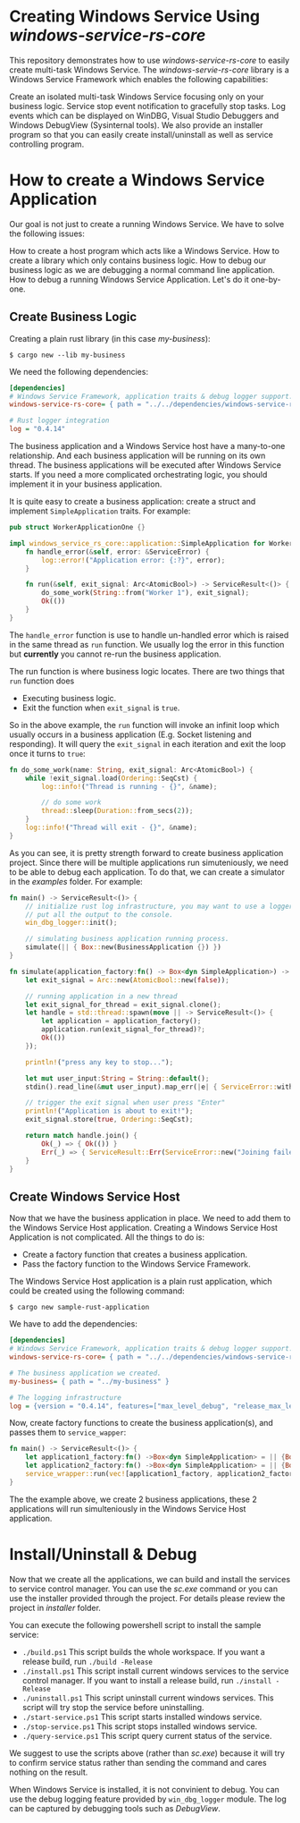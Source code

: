 # Creating Windows Service Using *windows-service-rs-core*

This repository demonstrates how to use *windows-service-rs-core* to easily create multi-task Windows Service. The *windows-servie-rs-core* library is a Windows Service Framework which enables the following capabilities:

Create an isolated multi-task Windows Service focusing only on your business logic.
Service stop event notification to gracefully stop tasks.
Log events which can be displayed on WinDBG, Visual Studio Debuggers and Windows DebugView (Sysinternal tools). 
We also provide an installer program so that you can easily create install/uninstall as well as service controlling program.

# How to create a Windows Service Application

Our goal is not just to create a running Windows Service. We have to solve the following issues:

How to create a host program which acts like a Windows Service.
How to create a library which only contains business logic.
How to debug our business logic as we are debugging a normal command line application.
How to debug a running Windows Service Application.
Let's do it one-by-one.

## Create Business Logic

Creating a plain rust library (in this case *my-business*):

```shell
$ cargo new --lib my-business
```

We need the following dependencies:

```ini
[dependencies]
# Windows Service Framework, application traits & debug logger support.
windows-service-rs-core= { path = "../../dependencies/windows-service-rs-core" }

# Rust logger integration
log = "0.4.14"
```

The business application and a Windows Service host have a many-to-one relationship. And each business application will be running on its own thread. The business applications will be executed after Windows Service starts. If you need a more complicated orchestrating logic, you should implement it in your business application.

It is quite easy to create a business application: create a struct and implement `SimpleApplication` traits. For example:

```rust
pub struct WorkerApplicationOne {}

impl windows_service_rs_core::application::SimpleApplication for WorkerApplicationOne {
    fn handle_error(&self, error: &ServiceError) {
        log::error!("Application error: {:?}", error);
    }

    fn run(&self, exit_signal: Arc<AtomicBool>) -> ServiceResult<()> {
        do_some_work(String::from("Worker 1"), exit_signal);
        Ok(())
    }
}
```

The `handle_error` function is use to handle un-handled error which is raised in the same thread as `run` function. We usually log the error in this function but **currently** you cannot re-run the business application.

The run function is where business logic locates. There are two things that `run` function does

* Executing business logic.
* Exit the function when `exit_signal` is `true`.

So in the above example, the `run` function will invoke an infinit loop which usually occurs in a business application (E.g. Socket listening and responding). It will query the `exit_signal` in each iteration and exit the loop once it turns to `true`:

```rust
fn do_some_work(name: String, exit_signal: Arc<AtomicBool>) {
    while !exit_signal.load(Ordering::SeqCst) {
        log::info!("Thread is running - {}", &name);

        // do some work
        thread::sleep(Duration::from_secs(2));
    }
    log::info!("Thread will exit - {}", &name);
}
```

As you can see, it is pretty strength forward to create business application project. Since there will be multiple applications run simuteniously, we need to be able to debug each application. To do that, we can create a simulator in the *examples* folder. For example:

```rust
fn main() -> ServiceResult<()> {
    // initialize rust log infrastructure, you may want to use a logger that
    // put all the output to the console.
    win_dbg_logger::init();

    // simulating business application running process.
    simulate(|| { Box::new(BusinessApplication {}) })
}

fn simulate(application_factory:fn() -> Box<dyn SimpleApplication>) -> ServiceResult<()> {
    let exit_signal = Arc::new(AtomicBool::new(false));

    // running application in a new thread
    let exit_signal_for_thread = exit_signal.clone();
    let handle = std::thread::spawn(move || -> ServiceResult<()> {
        let application = application_factory();
        application.run(exit_signal_for_thread)?;
        Ok(())
    });

    println!("press any key to stop...");

    let mut user_input:String = String::default();
    stdin().read_line(&mut user_input).map_err(|e| { ServiceError::with(e, "IO error. ") })?;

    // trigger the exit signal when user press "Enter"
    println!("Application is about to exit!");
    exit_signal.store(true, Ordering::SeqCst);

    return match handle.join() {
        Ok(_) => { Ok(()) }
        Err(_) => { ServiceResult::Err(ServiceError::new("Joining failed. ")) }
    }
}
```

## Create Windows Service Host

Now that we have the business application in place. We need to add them to the Windows Service Host application. Creating a Windows Service Host Application is not complicated. All the things to do is:

* Create a factory function that creates a business application.
* Pass the factory function to the Windows Service Framework.

The Windows Service Host application is a plain rust application, which could be created using the following command:

```shell
$ cargo new sample-rust-application
```

We have to add the dependencies:

```ini
[dependencies]
# Windows Service Framework, application traits & debug logger support.
windows-service-rs-core= { path = "../../dependencies/windows-service-rs-core" }

# The business application we created.
my-business= { path = "../my-business" }

# The logging infrastructure
log = {version = "0.4.14", features=["max_level_debug", "release_max_level_warn"] }
```

Now, create factory functions to create the business application(s), and passes them to `service_wapper`:

```rust
fn main() -> ServiceResult<()> {
    let application1_factory:fn() ->Box<dyn SimpleApplication> = || {Box::new(my_business::my_application::WorkerApplicationOne {})};
    let application2_factory:fn() ->Box<dyn SimpleApplication> = || {Box::new(my_business::my_application::WorkerApplicationTwo {})};
    service_wrapper::run(vec![application1_factory, application2_factory])
}
```

The the example above, we create 2 business applications, these 2 applications will run simulteniously in the Windows Service Host application.

# Install/Uninstall & Debug

Now that we create all the applications, we can build and install the services to service control manager. You can use the *sc.exe* command or you can use the installer provided through the project. For details please review the project in *installer* folder.

You can execute the following powershell script to install the sample service:

* `./build.ps1` This script builds the whole workspace. If you want a release build, run `./build -Release`
* `./install.ps1` This script install current windows services to the service control manager. If you want to install a release build, run `./install -Release`
* `./uninstall.ps1` This script uninstall current windows services. This script will try stop the service before uninstalling.
* `./start-service.ps1` This script starts installed windows service.
* `./stop-service.ps1` This script stops installed windows service.
* `./query-service.ps1` This script query current status of the service.

We suggest to use the scripts above (rather than *sc.exe*) because it will try to confirm service status rather than sending the command and cares nothing on the result.

When Windows Service is installed, it is not convinient to debug. You can use the debug logging feature provided by `win_dbg_logger` module. The log can be captured by debugging tools such as *DebugView*.